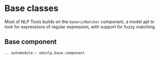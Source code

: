 # Base classes

Most of NLP Tools builds on the `GenericMatcher` component, a model apt to look for expressions of regular expression, with support for fuzzy matching.

## Base component

```{eval-rst}
.. automodule:: edsnlp.base.component
```
